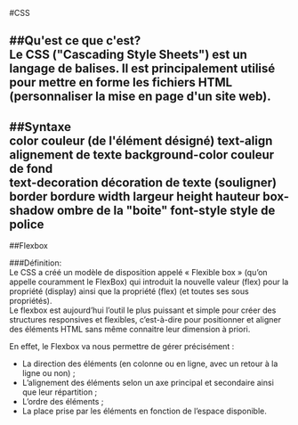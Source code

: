 #CSS

##Qu'est ce que c'est?  
Le CSS ("Cascading Style Sheets") est un langage de balises. Il est principalement utilisé pour mettre en forme les 
fichiers HTML (personnaliser la mise en page d'un site web).
---

##Syntaxe  
     color                      couleur (de l'élément désigné)
     text-align                 alignement de texte
     background-color           couleur de fond     
     text-decoration            décoration de texte (souligner)
     border                     bordure
     width                      largeur
     height                     hauteur
     box-shadow                 ombre de la "boite"
     font-style                 style de police
---
##Flexbox

###Définition:  
  Le CSS a créé un modèle de disposition appelé « Flexible box » (qu’on appelle couramment le FlexBox) qui introduit 
  la nouvelle valeur (flex) pour la propriété (display) ainsi que la propriété (flex) (et toutes ses sous propriétés).  
  Le flexbox est aujourd’hui l’outil le plus puissant et simple pour créer des structures responsives et flexibles, 
  c’est-à-dire pour positionner et aligner des éléments HTML sans même connaitre leur dimension à priori.
  
  En effet, le Flexbox va nous permettre de gérer précisément :
  
  * La direction des éléments (en colonne ou en ligne, avec un retour à la ligne ou non) ;
  * L’alignement des éléments selon un axe principal et secondaire ainsi que leur répartition ;
  * L’ordre des éléments ;
  * La place prise par les éléments en fonction de l’espace disponible.

  
     
      
